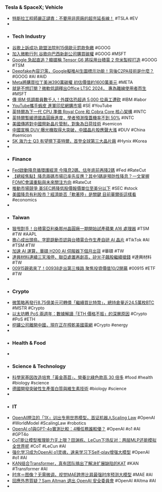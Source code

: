 ### Tesla & SpaceX; Vehicle
- [特斯拉工程師嚴正譴責：不要用非原廠的超充延長線！](https://www.inside.com.tw/article/36253-tesla-nacs-extension-cable) #TSLA #EV
-
- ### Tech Industry
- [谷歌上訴成功 歐盟法院判15億歐元罰款免繳](https://news.cnyes.com/news/id/5719595) #GOOG
- [加入微軟行列 谷歌向巴西新創公司購買碳權](https://news.cnyes.com/news/id/5720513) #GOOG #MSFT
- [Google 急起直追？韓媒稱 Tensor G6 將採用台積電 2 奈米製程打造](https://m.eprice.com.tw/mobile/talk/4541/5812399/1) #GOOG #TSM
- [Deepfake內容氾濫，Google擬推AI生圖標示功能！背後C2PA技術是什麼？](https://www.bnext.com.tw/article/80539/google-ai-generated-img-flagging-c2pa-deepfake) #GOOG #AI #AID
- [Meta將購買拉丁美洲390萬碳權 初估價值約1600萬美元](https://news.cnyes.com/news/id/5719661) #META
- [就是不想訂閱？微軟低調釋出Office LTSC 2024， 專為離線使用者而生](https://www.techbang.com/posts/118350-office-ltsc-2024) #MSFT
- [傳 IBM 低調裁員數千人！外媒估恐超過 5,000 位員工遭砍](https://finance.technews.tw/2024/09/19/ibm-cut-thousands-of-jobs/) #IBM #labor
- [YouTube攜手蝦皮 進軍印尼網購市場](https://news.cnyes.com/news/id/5719740) #SE #YouTube
- [英特爾為下一代 CPU 準備 Royal Core 和 Cobra Core 核心架構](https://technews.tw/2024/09/18/intel-prepares-royal-core-and-cobra-core-core-architecture-for-next-generation-cpus/) #INTC
- [英特爾暫緩德國晶圓廠進度，學者預測復蓋機率不到 50%](https://finance.technews.tw/2024/09/19/intel-suspends-construction-of-german-wafer-fab/) #INTC
- [美國傳將對中國祭新晶片管制，對象為日荷技術](https://technews.tw/2024/09/18/usa-new-chip-control/) #semicon
- [中國宣稱 DUV 曝光機取得大突破，中國晶片股應聲大漲](https://technews.tw/2024/09/18/china-chip-stocks-jump/) #DUV #China #semicon
- [SK 海力士 Q3 有望擠下英特爾，首登全球第三大晶片廠](https://technews.tw/2024/09/18/sk-hynix-top-3-chip-factory/) #Hynix #Korea
-
- ### Finance
- [Fed啟動降息循環護經濟 今降息2碼、估年底前再降2碼](https://www.wealth.com.tw/articles/f5fd5a7c-5a9e-46b1-a3f5-39cab339e933) #Fed #RateCut
- [【總經焦點】降息兩碼市場已率先反應？其中1碼是預防性降息？一文掌握FOMC會議重點與未來關注方向](https://news.cnyes.com/news/id/5720140) #RateCut
- [推動市場競爭 美SEC將降低股價報價單位至美分以下](https://news.cnyes.com/news/id/5719623) #SEC #stock
- [美國降息有利股市？經濟能否「軟著陸」是關鍵 目前華爾街這樣看](https://www.wealth.com.tw/articles/0bdb3556-dddc-428f-adf7-6b27a86a4e35) #economics
-
- ### Taiwan
- [狠甩對手！台積電亞利桑那州晶圓廠一期開始試產蘋果 A16 處理器](https://technews.tw/2024/09/18/tsmc-arizona-wafer-fab-first-phase-trial-production/) #TSM #TW #AAPL
- [擔心成出頭鳥，字節跳動否認與台積電合作生產自研 AI 晶片](https://technews.tw/2024/09/19/bytedance-denies-cooperation-with-tsmc-to-produce-self-developed-ai-chips/) #TikTok #AI #TSM #TW
- [加速 AI 運算，華碩 H200 AI 伺服器下個月出貨](https://technews.tw/2024/09/18/asus-announces-esc-n8-e11-ai-server-with-nvidia-hgx-h200/) #華碩 #TW
- [達興材料連續三天漲停，聯亞處置再創高，矽光子飆股繼續搶錢](https://news.cnyes.com/news/id/5719438) #達興材料 #TW
- [00915親弟來了！00938走出第三條路 聚焦投資價值10/2開募](https://news.cnyes.com/news/id/5719559) #00915 #ETF #TW
-
- ### Crypto
- [微策略再發行8.75億美元可轉債「繼續買比特幣」，總持倉量近24.5萬枚BTC](https://www.blocktempo.com/microstrategy-announces-it-will-continue-to-increase-its-position-in-bitcoin/) #MSTR #Crypto
- [以太坊轉 PoS 兩週年：數據解讀「ETH 價格不振」的深層原因](https://blockcast.it/2024/09/18/why-eth-price-is-still-struggling-2-years-after-the-merge/) #Crypto #PoS #ETH
- [挖礦公司離開中國，現在正在榨乾美國電網](https://technews.tw/2024/09/19/us-protest-bitcoin-mining/) #Crypto #energy
-
- ### Health & Food
-
- ### Science & Technology
- [科學家基因改造培育「黃金萵苣」，營養比綠色款高 30 倍多](https://technews.tw/2024/09/18/golden-lettuce/) #food #health #biology #science
- [德國開發突破性生產蛋白質與維生素技術](https://technews.tw/2024/09/18/german-scientists-harvest-protein-from-air-and-water/) #biology #science
-
- ### IT
- [OpenAI押注的「1X」训出专用世界模型，首证机器人Scaling Law](https://www.jiqizhixin.com/articles/2024-09-18-10) #OpenAI #WorldModel #ScalingLaw #robotics
- [OpenAI o1與GPT-4o實測比較：4種任務誰較優？](https://www.gvm.com.tw/article/115781) #OpenAI #o1 #AI #GPT4o
- [CoT能让模型推理能力无上限？田渊栋、LeCun下场反对：两层MLP还能模拟全世界呢](https://www.jiqizhixin.com/articles/2024-09-19-15) #CoT #LeCun #AI
- [强化学习成为OpenAI o1灵魂，速来学习下Self-play增强大模型](https://www.jiqizhixin.com/articles/2024-09-18-7) #OpenAI #o1 #AI
- [KAN结合Transformer，真有团队搞出了解决扩展缺陷的KAT](https://www.jiqizhixin.com/articles/2024-09-19-3) #KAN #Transformer #AI
- [时序＝图像？无需微调，视觉MAE跨界比肩最强时序预测大模型](https://www.jiqizhixin.com/articles/2024-09-19-2) #MAE #AI
- [回應外界質疑？Sam Altman 退出 OpenAI 安全委員會](https://technews.tw/2024/09/19/sam-altman-openai-safety-and-security-committee/) #OpenAI #Altma #AI
-